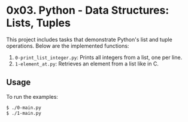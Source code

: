# 0x03. Python - Data Structures: Lists, Tuples

This project includes tasks that demonstrate Python's list and tuple operations. Below are the implemented functions:

1. `0-print_list_integer.py`: Prints all integers from a list, one per line.
2. `1-element_at.py`: Retrieves an element from a list like in C.

## Usage

To run the examples:

```bash
$ ./0-main.py
$ ./1-main.py
